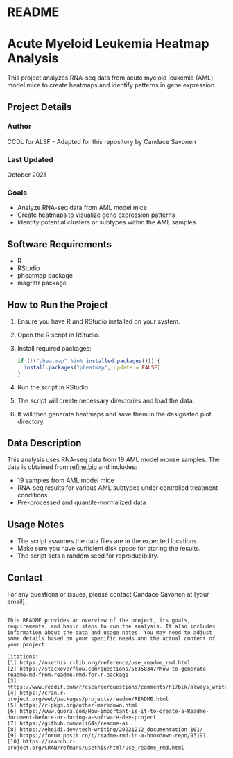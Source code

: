 # README

# Acute Myeloid Leukemia Heatmap Analysis

This project analyzes RNA-seq data from acute myeloid leukemia (AML) model mice to create heatmaps and identify patterns in gene expression.

## Project Details

### Author
CCDL for ALSF - Adapted for this repository by Candace Savonen

### Last Updated
October 2021

### Goals
- Analyze RNA-seq data from AML model mice
- Create heatmaps to visualize gene expression patterns
- Identify potential clusters or subtypes within the AML samples

## Software Requirements

- R
- RStudio
- pheatmap package
- magrittr package

## How to Run the Project

1. Ensure you have R and RStudio installed on your system.

2. Open the R script in RStudio.

3. Install required packages:
   ```r
   if (!("pheatmap" %in% installed.packages())) {
     install.packages("pheatmap", update = FALSE)
   }
   ```

4. Run the script in RStudio.

5. The script will create necessary directories and load the data.

6. It will then generate heatmaps and save them in the designated plot directory.

## Data Description

This analysis uses RNA-seq data from 19 AML model mouse samples. The data is obtained from [refine.bio](https://www.refine.bio/experiments/SRP070849) and includes:

- 19 samples from AML model mice
- RNA-seq results for various AML subtypes under controlled treatment conditions
- Pre-processed and quantile-normalized data

## Usage Notes

- The script assumes the data files are in the expected locations.
- Make sure you have sufficient disk space for storing the results.
- The script sets a random seed for reproducibility.

## Contact

For any questions or issues, please contact Candace Savonen at [your email].
```

This README provides an overview of the project, its goals, requirements, and basic steps to run the analysis. It also includes information about the data and usage notes. You may need to adjust some details based on your specific needs and the actual content of your project.

Citations:
[1] https://usethis.r-lib.org/reference/use_readme_rmd.html
[2] https://stackoverflow.com/questions/56358347/how-to-generate-readme-md-from-readme-rmd-for-r-package
[3] https://www.reddit.com/r/cscareerquestions/comments/h17blk/always_write_a_clear_readme_if_you_want_to_find_a/
[4] https://cran.r-project.org/web/packages/projects/readme/README.html
[5] https://r-pkgs.org/other-markdown.html
[6] https://www.quora.com/How-important-is-it-to-create-a-Readme-document-before-or-during-a-software-dev-project
[7] https://github.com/eli64s/readme-ai
[8] https://eheidi.dev/tech-writing/20221212_documentation-101/
[9] https://forum.posit.co/t/readme-rmd-in-a-bookdown-repo/93191
[10] https://search.r-project.org/CRAN/refmans/usethis/html/use_readme_rmd.html
